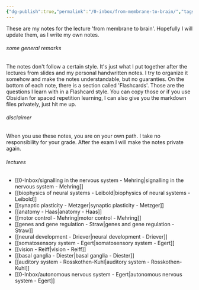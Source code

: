 ```yaml
---
{"dg-publish":true,"permalink":"/0-inbox/from-membrane-to-brain/","tags":["uni/fmb","gardenEntry"]}
---
```


These are my notes for the lecture 'from membrane to brain'. Hopefully I will update them, as I write my own notes.
###### some general remarks
The notes don't follow a certain style. It's just what I put together after the lectures from slides and my personal handwritten notes. I try to organize it somehow and make the notes understandable, but no guaranties.
On the bottom of each note, there is a section called 'Flashcards'. Those are the questions I learn with in a Flashcard style. You can copy those or if you use Obsidian for spaced repetition learning, I can also give you the markdown files privately, just hit me up.

###### disclaimer
When you use these notes, you are on your own path. I take no responsibility for your grade. After the exam I will make the notes private again.

###### lectures
- [[0-Inbox/signalling in the nervous system - Mehring\|signalling in the nervous system - Mehring]]
- [[biophysics of neural systems - Leibold\|biophysics of neural systems - Leibold]]
- [[synaptic plasticity - Metzger\|synaptic plasticity - Metzger]]
- [[anatomy - Haas\|anatomy - Haas]]
- [[motor control - Mehring\|motor control - Mehring]]
- [[genes and gene regulation - Straw\|genes and gene regulation - Straw]]
- [[neural development - Driever\|neural development - Driever]]
- [[somatosensory system - Egert\|somatosensory system - Egert]]
- [[vision - Reiff\|vision - Reiff]]
- [[basal ganglia - Diester\|basal ganglia - Diester]]
- [[auditory system - Rosskothen-Kuhl\|auditory system - Rosskothen-Kuhl]]
- [[0-Inbox/autonomous nervous system - Egert\|autonomous nervous system - Egert]]

